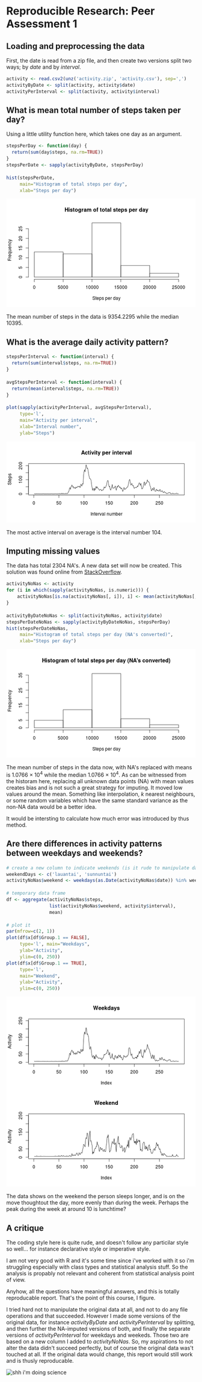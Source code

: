 # Reproducible Research: Peer Assessment 1

## Loading and preprocessing the data

First, the date is read from a zip file, and then create two versions
split two ways; by *date* and by *interval*.


```r
activity <- read.csv2(unz('activity.zip', 'activity.csv'), sep=',')
activityByDate <- split(activity, activity$date)
activityPerInterval <- split(activity, activity$interval)
```

## What is mean total number of steps taken per day?

Using a little utility function here, which takes one day as an argument.


```r
stepsPerDay <- function(day) {
  return(sum(day$steps, na.rm=TRUE))
}
stepsPerDate <- sapply(activityByDate, stepsPerDay)

hist(stepsPerDate,
     main="Histogram of total steps per day",
     xlab="Steps per day")
```

![plot of chunk meanTotalStepsPerDay](figure/meanTotalStepsPerDay.png) 

The mean number of steps in the data is 9354.2295 while
the median 10395.

## What is the average daily activity pattern?


```r
stepsPerInterval <- function(interval) {
  return(sum(interval$steps, na.rm=TRUE))
}

avgStepsPerInterval <- function(interval) {
  return(mean(interval$steps, na.rm=TRUE))
}

plot(sapply(activityPerInterval, avgStepsPerInterval),
     type='l',
     main="Activity per interval",
     xlab="Interval number",
     ylab="Steps")
```

![plot of chunk avgDailyPattern](figure/avgDailyPattern.png) 

The most active interval on average is the interval
number 104.

## Imputing missing values

The data has total 2304 NA's. A new data set
will now be created. This solution was found online
from [StackOverflow](http://stackoverflow.com/questions/9322773/how-to-replace-na-with-mean-by-subset-in-r-impute-with-plyr).


```r
activityNoNas <- activity
for (i in which(sapply(activityNoNas, is.numeric))) {
    activityNoNas[is.na(activityNoNas[, i]), i] <- mean(activityNoNas[, i], na.rm = TRUE)
}

activityByDateNoNas <- split(activityNoNas, activity$date)
stepsPerDateNoNas <- sapply(activityByDateNoNas, stepsPerDay)
hist(stepsPerDateNoNas,
     main="Histogram of total steps per day (NA's converted)",
     xlab="Steps per day")
```

![plot of chunk handleNas](figure/handleNas.png) 

The mean number of steps in the data now, with NA's replaced with means
is 1.0766 &times; 10<sup>4</sup> while the median 1.0766 &times; 10<sup>4</sup>.
As can be witnessed from the historam here, replacing all unknown data
points (NA) with mean values creates bias and is not such a great strategy
for imputing. It moved low values around the mean. Something like
interpolation, *k* nearest neighbours, or some random variables which have
the same standard variance as the non-NA data would be a better idea.

It would be intersting to calculate how much error was introduced by thus
method.

## Are there differences in activity patterns between weekdays and weekends?


```r
# create a new column to indicate weekends (is it rude to manipulate data?)
weekendDays <- c('lauantai', 'sunnuntai')
activityNoNas$weekend <- weekdays(as.Date(activityNoNas$date)) %in% weekendDays

# temporary data frame
df <- aggregate(activityNoNas$steps,
                list(activityNoNas$weekend, activity$interval),
                mean)

# plot it
par(mfrow=c(2, 1))
plot(df$x[df$Group.1 == FALSE],
     type='l', main="Weekdays",
     ylab="Activity",
     ylim=c(0, 250))
plot(df$x[df$Group.1 == TRUE],
     type='l',
     main="Weekend",
     ylab="Activity",
     ylim=c(0, 250))
```

![plot of chunk weekends](figure/weekends.png) 

The data shows on the weekend the person sleeps longer, and is on the move
thoughtout the day, more evenly than during the week. Perhaps the peak
during the week at around 10 is lunchtime?

## A critique

The coding style here is quite rude, and doesn't follow any particilar style
so well... for instance declarative style or imperative style.

I am not very good with R and it's some time since i've worked with it
so i'm struggling especially with class types and statistical analysis
stuff. So the analysis is propably not relevant and coherent from
statistical analysis point of view.

Anyhow, all the questions have meaningful answers, and this is totally
reproducable report. That's the point of this course, I figure.

I tried hard not to manipulate the original data at all, and not to do
any file operations and that succeeded. However I made some versions of the
original data, for instance *activityByDate* and *activityPerInterval*
by splitting, and then further the NA-imputed versions of both, and
finally the separate versions of *activityPerInterval* for weekdays
and weekeds. Those two are based on a new column I added to *activityNoNas*.
So, my aspirations to not alter the data didn't succeed perfectly, but of
course the original data was't touched at all. If the original data would
change, this report would still work and is thusly reproducable.

![shh i'm doing science](http://scientopia.org/img-archive/scicurious/img_871.jpg)
